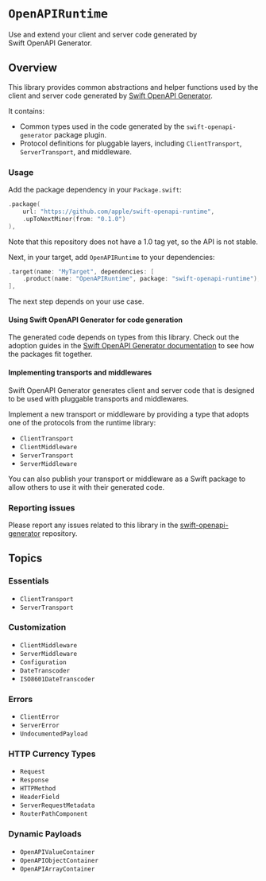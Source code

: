 # ``OpenAPIRuntime``

Use and extend your client and server code generated by Swift OpenAPI Generator.

## Overview

This library provides common abstractions and helper functions used by the client and server code generated by [Swift OpenAPI Generator][0].

It contains:
- Common types used in the code generated by the `swift-openapi-generator` package plugin.
- Protocol definitions for pluggable layers, including ``ClientTransport``, ``ServerTransport``, and middleware.

### Usage

Add the package dependency in your `Package.swift`:

```swift
.package(
    url: "https://github.com/apple/swift-openapi-runtime",
    .upToNextMinor(from: "0.1.0")
),
```

Note that this repository does not have a 1.0 tag yet, so the API is not stable.

Next, in your target, add `OpenAPIRuntime` to your dependencies:

```swift
.target(name: "MyTarget", dependencies: [
    .product(name: "OpenAPIRuntime", package: "swift-openapi-runtime"),
],
```

The next step depends on your use case.

#### Using Swift OpenAPI Generator for code generation

The generated code depends on types from this library. Check out the adoption guides in the [Swift OpenAPI Generator documentation][1] to see how the packages fit together.

#### Implementing transports and middlewares

Swift OpenAPI Generator generates client and server code that is designed to be used with pluggable transports and middlewares.

Implement a new transport or middleware by providing a type that adopts one of the protocols from the runtime library:

* ``ClientTransport``
* ``ClientMiddleware``
* ``ServerTransport``
* ``ServerMiddleware``

You can also publish your transport or middleware as a Swift package to allow others to use it with their generated code.

### Reporting issues

Please report any issues related to this library in the [swift-openapi-generator](https://github.com/apple/swift-openapi-generator/issues) repository.

## Topics

### Essentials
- ``ClientTransport``
- ``ServerTransport``

### Customization
- ``ClientMiddleware``
- ``ServerMiddleware``
- ``Configuration``
- ``DateTranscoder``
- ``ISO8601DateTranscoder``

### Errors
- ``ClientError``
- ``ServerError``
- ``UndocumentedPayload``

### HTTP Currency Types
- ``Request``
- ``Response``
- ``HTTPMethod``
- ``HeaderField``
- ``ServerRequestMetadata``
- ``RouterPathComponent``

### Dynamic Payloads
- ``OpenAPIValueContainer``
- ``OpenAPIObjectContainer``
- ``OpenAPIArrayContainer``

[0]: https://github.com/apple/swift-openapi-generator
[1]: https://swiftpackageindex.com/apple/swift-openapi-generator/documentation
